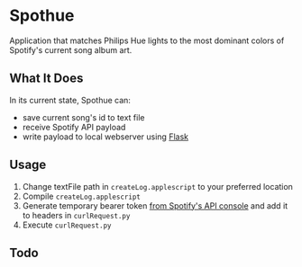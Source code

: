 # Spothue

Application that matches Philips Hue lights to the most dominant colors of Spotify's current song album art.

## What It Does
In its current state, Spothue can:
* save current song's id to text file
* receive Spotify API payload
* write payload to local webserver using [Flask](http://flask.pocoo.org/)

## Usage
1. Change textFile path in `createLog.applescript` to your preferred location
2. Compile `createLog.applescript`
3. Generate temporary bearer token [from Spotify's API console](https://developer.spotify.com/web-api/console/get-track/) and add it to headers in `curlRequest.py`
4. Execute `curlRequest.py`

## Todo

